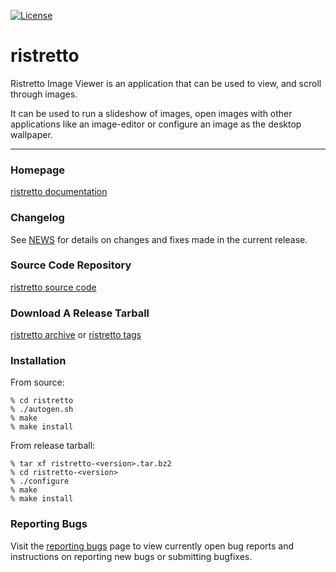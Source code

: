 [![License](https://img.shields.io/badge/License-GPL%20v2-blue.svg)](https://gitlab.xfce.org/xfce/ristretto/COPYING)

# ristretto

Ristretto Image Viewer is an application that can be used to view, and 
scroll through images.

It can be used to run a slideshow of images, open images with other 
applications like an image-editor or configure an image as the desktop wallpaper.

----

### Homepage

[ristretto documentation](https://docs.xfce.org/xfce/ristretto/start)

### Changelog

See [NEWS](https://gitlab.xfce.org/xfce/ristretto/-/blob/master/NEWS) for details on changes and fixes made in the current release.

### Source Code Repository

[ristretto source code](https://gitlab.xfce.org/xfce/ristretto)

### Download A Release Tarball

[ristretto archive](https://archive.xfce.org/src/xfce/ristretto)
    or
[ristretto tags](https://gitlab.xfce.org/xfce/ristretto/-/tags)

### Installation

From source: 

    % cd ristretto
    % ./autogen.sh
    % make
    % make install

From release tarball:

    % tar xf ristretto-<version>.tar.bz2
    % cd ristretto-<version>
    % ./configure
    % make
    % make install

### Reporting Bugs

Visit the [reporting bugs](https://docs.xfce.org/xfce/ristretto/bugs) page to view currently open bug reports and instructions on reporting new bugs or submitting bugfixes.

